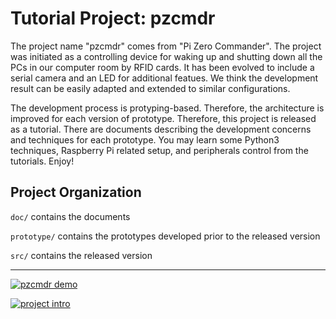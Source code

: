 Tutorial Project: pzcmdr
========================

The project name "pzcmdr" comes from "Pi Zero Commander".
The project was initiated as a controlling device for waking up and shutting
down all the PCs in our computer room by RFID cards. It has been evolved to
include a serial camera and an LED for additional featues. We think the development result
can be easily adapted and extended to similar configurations.

The development process is protyping-based. Therefore, the architecture is improved for each
version of prototype. Therefore, this project is released as a tutorial. There are documents describing
the development concerns and techniques for each prototype. You may learn some Python3 techniques,
Raspberry Pi related setup, and peripherals control from the tutorials. Enjoy!


Project Organization
--------------------
`doc/` contains the documents

`prototype/` contains the prototypes developed prior to the released version

`src/` contains the released version


----

[![pzcmdr demo](http://img.youtube.com/vi/wD7U9Itsjf0/0.jpg)](http://www.youtube.com/watch?v=wD7U9Itsjf0 "Short Demonstration of this Project")

[![project intro](http://img.youtube.com/vi/OaOHwIhl_y0/0.jpg)](http://www.youtube.com/watch?v=OaOHwIhl_y0 "Introduction of the Project")
